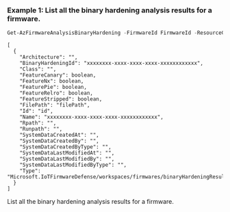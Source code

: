 ### Example 1:  List all the binary hardening analysis results for a firmware.
```powershell
Get-AzFirmwareAnalysisBinaryHardening -FirmwareId FirmwareId -ResourceGroupName ResourceGroupName -WorkspaceName WorkspaceName | ConvertTo-Json
```

```output
[
  {
    "Architecture": "",
    "BinaryHardeningId": "xxxxxxxx-xxxx-xxxx-xxxx-xxxxxxxxxxxx",
    "Class": "",
    "FeatureCanary": boolean,
    "FeatureNx": boolean,
    "FeaturePie": boolean,
    "FeatureRelro": boolean,
    "FeatureStripped": boolean,
    "FilePath": "filePath",
    "Id": "id",
    "Name": "xxxxxxxx-xxxx-xxxx-xxxx-xxxxxxxxxxxx",
    "Rpath": "",
    "Runpath": "",
    "SystemDataCreatedAt": "",
    "SystemDataCreatedBy": "",
    "SystemDataCreatedByType": "",
    "SystemDataLastModifiedAt": "",
    "SystemDataLastModifiedBy": "",
    "SystemDataLastModifiedByType": "",
    "Type": "Microsoft.IoTFirmwareDefense/workspaces/firmwares/binaryHardeningResults"
  }
] 
```

List all the binary hardening analysis results for a firmware.
